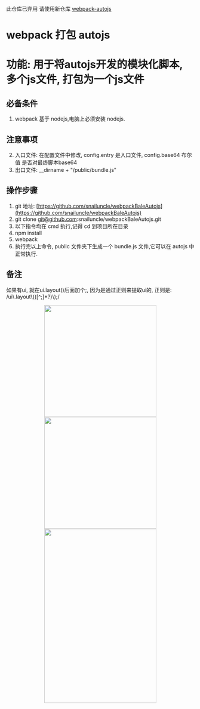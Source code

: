 此仓库已弃用
请使用新仓库
[webpack-autojs](https://github.com/snailuncle/webpack-autojs/)


# webpack 打包 autojs
# 功能: 用于将autojs开发的模块化脚本, 多个js文件, 打包为一个js文件

## 必备条件

1. webpack 基于 nodejs,电脑上必须安装 nodejs.

## 注意事项

2. 入口文件: 在配置文件中修改, config.entry 是入口文件, config.base64 布尔值 是否对最终脚本base64
3. 出口文件: \_\_dirname + "/public/bundle.js"

## 操作步骤

1. git 地址: [https://github.com/snailuncle/webpackBaleAutojs](https://github.com/snailuncle/webpackBaleAutojs)
2. git clone git@github.com:snailuncle/webpackBaleAutojs.git
3. 以下指令均在 cmd 执行,记得 cd 到项目所在目录
4. npm install
5. webpack
6. 执行完以上命令, public 文件夹下生成一个 bundle.js 文件,它可以在 autojs 中正常执行.

## 备注 

如果有ui, 就在ui.layout()后面加个;, 因为是通过正则来提取ui的, 正则是: /ui\\.layout\\(([^;]*?)\\);/

<div align=center>
<img width="300" height="300" src="https://raw.githubusercontent.com/snailuncle/autojsDemo/master/111111111%E6%9F%B4%E6%88%BF/yeah.png"/>
<img width="300" height="300" src="https://raw.githubusercontent.com/snailuncle/autojsDemo/master/111111111%E6%9F%B4%E6%88%BF/%E5%BE%AE%E4%BF%A1%E8%B5%9E%E8%B5%8F%E7%A0%81.png"/>
<img width="300" height="467" src="https://raw.githubusercontent.com/snailuncle/autojsDemo/master/111111111%E6%9F%B4%E6%88%BF/%E6%94%AF%E4%BB%98%E5%AE%9D%E6%94%B6%E6%AC%BE%E7%A0%81.jpg"/>
</div>
